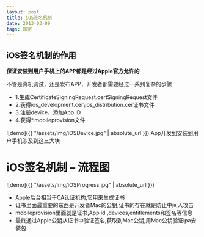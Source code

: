 ```yaml
---
layout: post
title: iOS签名机制
date: 2013-03-09
tags: 加密
---
```



## iOS签名机制的作用
**保证安装到用户手机上的APP都是经过Apple官方允许的**

不管是真机调试，还是发布APP，开发者都需要经过一系列复杂的步骤
- 1.生成CertificateSigningRequest.certSigningRequest文件
- 2.获得ios_development.cer\ios_distribution.cer证书文件
- 3.注册device、添加App ID
- 4.获得*.mobileprovision文件



![demo]({{ "/assets/img/iOSDevice.jpg" | absolute_url }})
App开发到安装到用户手机涉及到这三大块


# iOS签名机制 – 流程图
![demo]({{ "/assets/img/iOSProgress.jpg" | absolute_url }})

- Apple后台相当于CA认证机构,它用来生成证书
- 证书里面最重要的东西是开发者Mac的公钥,证书的存在就是防止中间人攻击
- mobileprovision里面就是证书,App id ,devices,entitlements和签名等信息
- 最终通过Apple公钥从证书中验证签名,获取到Mac公钥,用Mac公钥验证ipa安装包



